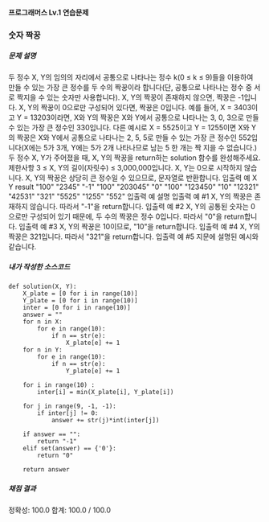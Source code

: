 #### 프로그래머스 Lv.1 연습문제
### 숫자 짝꿍

##### 문제 설명

두 정수 X, Y의 임의의 자리에서 공통으로 나타나는 정수 k(0 ≤ k ≤ 9)들을 이용하여 만들 수 있는 가장 큰 정수를 두 수의 짝꿍이라 합니다(단, 공통으로 나타나는 정수 중 서로 짝지을 수 있는 숫자만 사용합니다). X, Y의 짝꿍이 존재하지 않으면, 짝꿍은 -1입니다. X, Y의 짝꿍이 0으로만 구성되어 있다면, 짝꿍은 0입니다.
예를 들어, X = 3403이고 Y = 13203이라면, X와 Y의 짝꿍은 X와 Y에서 공통으로 나타나는 3, 0, 3으로 만들 수 있는 가장 큰 정수인 330입니다. 다른 예시로 X = 5525이고 Y = 1255이면 X와 Y의 짝꿍은 X와 Y에서 공통으로 나타나는 2, 5, 5로 만들 수 있는 가장 큰 정수인 552입니다(X에는 5가 3개, Y에는 5가 2개 나타나므로 남는 5 한 개는 짝 지을 수 없습니다.)
두 정수 X, Y가 주어졌을 때, X, Y의 짝꿍을 return하는 solution 함수를 완성해주세요.
제한사항
3 ≤ X, Y의 길이(자릿수) ≤ 3,000,000입니다.
X, Y는 0으로 시작하지 않습니다.
X, Y의 짝꿍은 상당히 큰 정수일 수 있으므로, 문자열로 반환합니다.
입출력 예
X	Y	result
"100"	"2345"	"-1"
"100"	"203045"	"0"
"100"	"123450"	"10"
"12321"	"42531"	"321"
"5525"	"1255"	"552"
입출력 예 설명
입출력 예 #1
X, Y의 짝꿍은 존재하지 않습니다. 따라서 "-1"을 return합니다.
입출력 예 #2
X, Y의 공통된 숫자는 0으로만 구성되어 있기 때문에, 두 수의 짝꿍은 정수 0입니다. 따라서 "0"을 return합니다.
입출력 예 #3
X, Y의 짝꿍은 10이므로, "10"을 return합니다.
입출력 예 #4
X, Y의 짝꿍은 321입니다. 따라서 "321"을 return합니다.
입출력 예 #5
지문에 설명된 예시와 같습니다.

##### 내가 작성한 소스코드

```
def solution(X, Y):
    X_plate = [0 for i in range(10)]
    Y_plate = [0 for i in range(10)]
    inter = [0 for i in range(10)]
    answer = ""
    for n in X:
        for e in range(10):
            if n == str(e):
                X_plate[e] += 1
    for n in Y:
        for e in range(10):
            if n == str(e):
                Y_plate[e] += 1
    
    for i in range(10) :
        inter[i] = min(X_plate[i], Y_plate[i])

    for j in range(9, -1, -1):
        if inter[j] != 0:
            answer += str(j)*int(inter[j])
            
    if answer == "":
        return "-1"
    elif set(answer) == {'0'}:
        return "0"
    
    return answer
```

##### 채점 결과
정확성: 100.0
합계: 100.0 / 100.0
